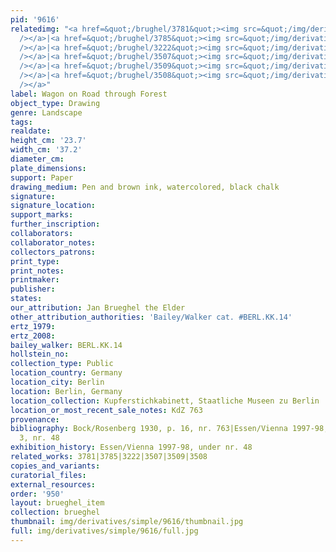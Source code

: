```yaml
---
pid: '9616'
relatedimg: "<a href=&quot;/brughel/3781&quot;><img src=&quot;/img/derivatives/simple/3781/thumbnail.jpg&quot;
  /></a>|<a href=&quot;/brughel/3785&quot;><img src=&quot;/img/derivatives/simple/3785/thumbnail.jpg&quot;
  /></a>|<a href=&quot;/brughel/3222&quot;><img src=&quot;/img/derivatives/simple/3222/thumbnail.jpg&quot;
  /></a>|<a href=&quot;/brughel/3507&quot;><img src=&quot;/img/derivatives/simple/3507/thumbnail.jpg&quot;
  /></a>|<a href=&quot;/brughel/3509&quot;><img src=&quot;/img/derivatives/simple/3509/thumbnail.jpg&quot;
  /></a>|<a href=&quot;/brughel/3508&quot;><img src=&quot;/img/derivatives/simple/3508/thumbnail.jpg&quot;
  /></a>"
label: Wagon on Road through Forest
object_type: Drawing
genre: Landscape
tags: 
realdate: 
height_cm: '23.7'
width_cm: '37.2'
diameter_cm: 
plate_dimensions: 
support: Paper
drawing_medium: Pen and brown ink, watercolored, black chalk
signature: 
signature_location: 
support_marks: 
further_inscription: 
collaborators: 
collaborator_notes: 
collectors_patrons: 
print_type: 
print_notes: 
printmaker: 
publisher: 
states: 
our_attribution: Jan Brueghel the Elder
other_attribution_authorities: 'Bailey/Walker cat. #BERL.KK.14'
ertz_1979: 
ertz_2008: 
bailey_walker: BERL.KK.14
hollstein_no: 
collection_type: Public
location_country: Germany
location_city: Berlin
location: Berlin, Germany
location_collection: Kupferstichkabinett, Staatliche Museen zu Berlin
location_or_most_recent_sale_notes: KdZ 763
provenance: 
bibliography: Bock/Rosenberg 1930, p. 16, nr. 763|Essen/Vienna 1997-98, p. 194, fig.
  3, nr. 48
exhibition_history: Essen/Vienna 1997-98, under nr. 48
related_works: 3781|3785|3222|3507|3509|3508
copies_and_variants: 
curatorial_files: 
external_resources: 
order: '950'
layout: brueghel_item
collection: brueghel
thumbnail: img/derivatives/simple/9616/thumbnail.jpg
full: img/derivatives/simple/9616/full.jpg
---
```

